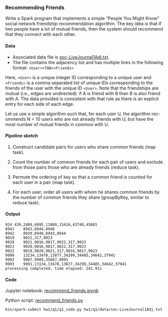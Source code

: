 ### Recommending Friends

Write a Spark program that implements a simple “People You Might Know” social network friendship recommendation algorithm. The key idea is that if two people have a lot of mutual friends, then the system should recommend that they connect with each other.

#### Data
* Associated data file is [soc-LiveJournal1Adj.txt](soc-LiveJournal1Adj.txt).
* The file contains the adjacency list and has multiple lines in the following format: `<User><TAB><Friends>`

Here, `<User>` is a unique integer ID corresponding to a unique user and `<Friends>` is a comma separated list of unique IDs corresponding to the friends of the user with the unique ID `<User>`. Note that the friendships are mutual (i.e., edges are undirected): if A is friend with B then B is also friend with A. The data provided is consistent with that rule as there is an explicit entry for each side of each edge.

Let us use a simple algorithm such that, for each user U, the algorithm rec- ommends N = 10 users who are not already friends with U, but have the most number of mutual friends in common with U.

#### Pipeline sketch
1. Construct candidate pairs for users who share common friends (map task).

2. Count the number of common friends for each pair of users and exclude from those pairs those who are already friends (reduce task).

3. Permute the ordering of key so that a common friend is counted for each user in a pair (map task).

4. For each user, order all users with whom he shares common friends by the number of common friends they share (groupByKey, similar to reduce task).

#### Output
```
924	439,2409,6995,11860,15416,43748,45881
8941	8943,8944,8940
8942	8939,8940,8943,8944
9019	9022,317,9023
9020	9021,9016,9017,9022,317,9023
9021	9020,9016,9017,9022,317,9023
9022	9019,9020,9021,317,9016,9017,9023
9990	13134,13478,13877,34299,34485,34642,37941
9992	9987,9989,35667,9991
9993	9991,13134,13478,13877,34299,34485,34642,37941
processing completed, time elapsed: 241.91s
```

#### Code
Jupyter notebook: [recommend_friends.ipynb](recommend_friends.ipynb)

Python script: [recommend_friends.py](recommend_friends.py)
```bash
bin/spark-submit hw1/q1/q1_code.py hw1/q1/data/soc-LiveJournal1Adj.txt
```
